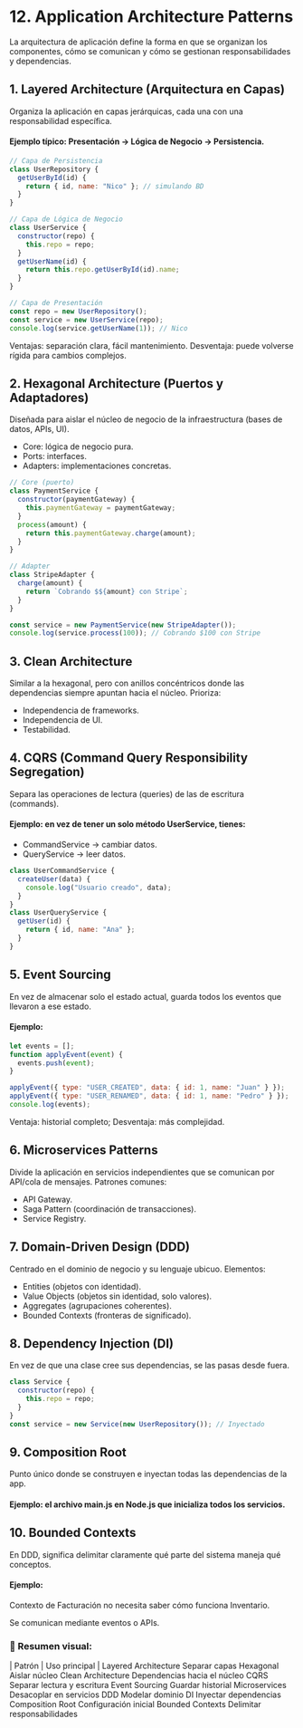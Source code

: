 # 12. Application Architecture Patterns

La arquitectura de aplicación define la forma en que se organizan los componentes, cómo se comunican y cómo se gestionan responsabilidades y dependencias.

## 1. Layered Architecture (Arquitectura en Capas)

Organiza la aplicación en capas jerárquicas, cada una con una responsabilidad específica.

#### Ejemplo típico: Presentación → Lógica de Negocio → Persistencia.

```javascript
// Capa de Persistencia
class UserRepository {
  getUserById(id) {
    return { id, name: "Nico" }; // simulando BD
  }
}

// Capa de Lógica de Negocio
class UserService {
  constructor(repo) {
    this.repo = repo;
  }
  getUserName(id) {
    return this.repo.getUserById(id).name;
  }
}

// Capa de Presentación
const repo = new UserRepository();
const service = new UserService(repo);
console.log(service.getUserName(1)); // Nico
```

Ventajas: separación clara, fácil mantenimiento.
Desventaja: puede volverse rígida para cambios complejos.

## 2. Hexagonal Architecture (Puertos y Adaptadores)

Diseñada para aislar el núcleo de negocio de la infraestructura (bases de datos, APIs, UI).

- Core: lógica de negocio pura.
- Ports: interfaces.
- Adapters: implementaciones concretas.

```javascript
// Core (puerto)
class PaymentService {
  constructor(paymentGateway) {
    this.paymentGateway = paymentGateway;
  }
  process(amount) {
    return this.paymentGateway.charge(amount);
  }
}

// Adapter
class StripeAdapter {
  charge(amount) {
    return `Cobrando $${amount} con Stripe`;
  }
}

const service = new PaymentService(new StripeAdapter());
console.log(service.process(100)); // Cobrando $100 con Stripe
```

## 3. Clean Architecture

Similar a la hexagonal, pero con anillos concéntricos donde las dependencias siempre apuntan hacia el núcleo.
Prioriza:

- Independencia de frameworks.
- Independencia de UI.
- Testabilidad.

## 4. CQRS (Command Query Responsibility Segregation)

Separa las operaciones de lectura (queries) de las de escritura (commands).

#### Ejemplo: en vez de tener un solo método UserService, tienes:

- CommandService → cambiar datos.
- QueryService → leer datos.

```javascript
class UserCommandService {
  createUser(data) {
    console.log("Usuario creado", data);
  }
}
class UserQueryService {
  getUser(id) {
    return { id, name: "Ana" };
  }
}
```

## 5. Event Sourcing

En vez de almacenar solo el estado actual, guarda todos los eventos que llevaron a ese estado.

#### Ejemplo:

```javascript
let events = [];
function applyEvent(event) {
  events.push(event);
}

applyEvent({ type: "USER_CREATED", data: { id: 1, name: "Juan" } });
applyEvent({ type: "USER_RENAMED", data: { id: 1, name: "Pedro" } });
console.log(events);
```

Ventaja: historial completo; Desventaja: más complejidad.

## 6. Microservices Patterns

Divide la aplicación en servicios independientes que se comunican por API/cola de mensajes.
Patrones comunes:

- API Gateway.
- Saga Pattern (coordinación de transacciones).
- Service Registry.

## 7. Domain-Driven Design (DDD)

Centrado en el dominio de negocio y su lenguaje ubicuo.
Elementos:

- Entities (objetos con identidad).
- Value Objects (objetos sin identidad, solo valores).
- Aggregates (agrupaciones coherentes).
- Bounded Contexts (fronteras de significado).

## 8. Dependency Injection (DI)

En vez de que una clase cree sus dependencias, se las pasas desde fuera.

```javascript
class Service {
  constructor(repo) {
    this.repo = repo;
  }
}
const service = new Service(new UserRepository()); // Inyectado
```

## 9. Composition Root

Punto único donde se construyen e inyectan todas las dependencias de la app.

#### Ejemplo: el archivo main.js en Node.js que inicializa todos los servicios.

## 10. Bounded Contexts

En DDD, significa delimitar claramente qué parte del sistema maneja qué conceptos.

#### Ejemplo:

Contexto de Facturación no necesita saber cómo funciona Inventario.

Se comunican mediante eventos o APIs.

### 📌 Resumen visual:

| Patrón | Uso principal |
Layered Architecture Separar capas
Hexagonal Aislar núcleo
Clean Architecture Dependencias hacia el núcleo
CQRS Separar lectura y escritura
Event Sourcing Guardar historial
Microservices Desacoplar en servicios
DDD Modelar dominio
DI Inyectar dependencias
Composition Root Configuración inicial
Bounded Contexts Delimitar responsabilidades
